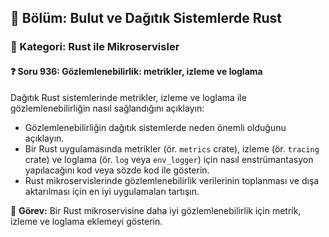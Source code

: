 ## 📘 Bölüm: Bulut ve Dağıtık Sistemlerde Rust
### 🔹 Kategori: Rust ile Mikroservisler
#### ❓ Soru 936: Gözlemlenebilirlik: metrikler, izleme ve loglama

Dağıtık Rust sistemlerinde metrikler, izleme ve loglama ile gözlemlenebilirliğin nasıl sağlandığını açıklayın:

- Gözlemlenebilirliğin dağıtık sistemlerde neden önemli olduğunu açıklayın.
- Bir Rust uygulamasında metrikler (ör. `metrics` crate), izleme (ör. `tracing` crate) ve loglama (ör. `log` veya `env_logger`) için nasıl enstrümantasyon yapılacağını kod veya sözde kod ile gösterin.
- Rust mikroservislerinde gözlemlenebilirlik verilerinin toplanması ve dışa aktarılması için en iyi uygulamaları tartışın.

🔧 **Görev:** Bir Rust mikroservisine daha iyi gözlemlenebilirlik için metrik, izleme ve loglama eklemeyi gösterin.
